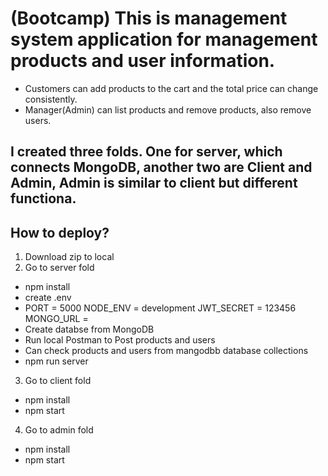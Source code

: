 # (Bootcamp) This is management system application for management products and user information. 
- Customers can add products to the cart and the total price can change consistently.
-  Manager(Admin) can list products and remove products, also remove users.
## I created three folds. One for server, which connects MongoDB, another two are Client and Admin, Admin is similar to client but different functiona.
## How to deploy?
1. Download zip to local
2.  Go to server fold
- npm install
- create .env
-  PORT = 5000
    NODE_ENV = development
    JWT_SECRET = 123456
    MONGO_URL = 
- Create databse from MongoDB
- Run local Postman to Post products and users
- Can check products and users from mangodbb database collections
- npm run server
3. Go to client fold
- npm install
- npm start
4. Go to admin fold
- npm install
- npm start




